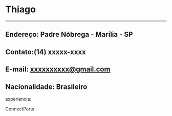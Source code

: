 # Thiago 

---


Endereço: Padre Nóbrega - Marília - SP
---
Contato:(14) xxxxx-xxxx
---
E-mail: xxxxxxxxxx@gmail.com
---
Nacionalidade: Brasileiro
---

experiencia:

ConnectParts

